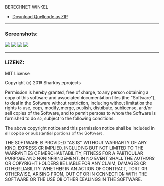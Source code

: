 BERECHNET WINKEL


-  [Download Quellcode as ZIP](https://github.com/Sharkbyteprojects/Winkel-Rechner-Dreick-f-r-Sch-ler-und-Programmieranf-nger-QT/archive/master.zip)



---
### Screenshots:

![](https://user-images.githubusercontent.com/40953479/52411898-82140580-2add-11e9-86f8-a7f3403b58ed.PNG)
![](https://user-images.githubusercontent.com/40953479/52411897-817b6f00-2add-11e9-80ad-afeeeeb8024b.PNG)
![](https://user-images.githubusercontent.com/40953479/52411896-817b6f00-2add-11e9-9a6d-aab2649704f7.PNG)
![](https://user-images.githubusercontent.com/40953479/52411894-817b6f00-2add-11e9-803e-723861d874f4.PNG)


----

### LiZENZ:

MIT License

Copyright (c) 2019 Sharkbyteprojects

Permission is hereby granted, free of charge, to any person obtaining a copy
of this software and associated documentation files (the "Software"), to deal
in the Software without restriction, including without limitation the rights
to use, copy, modify, merge, publish, distribute, sublicense, and/or sell
copies of the Software, and to permit persons to whom the Software is
furnished to do so, subject to the following conditions:

The above copyright notice and this permission notice shall be included in all
copies or substantial portions of the Software.

THE SOFTWARE IS PROVIDED "AS IS", WITHOUT WARRANTY OF ANY KIND, EXPRESS OR
IMPLIED, INCLUDING BUT NOT LIMITED TO THE WARRANTIES OF MERCHANTABILITY,
FITNESS FOR A PARTICULAR PURPOSE AND NONINFRINGEMENT. IN NO EVENT SHALL THE
AUTHORS OR COPYRIGHT HOLDERS BE LIABLE FOR ANY CLAIM, DAMAGES OR OTHER
LIABILITY, WHETHER IN AN ACTION OF CONTRACT, TORT OR OTHERWISE, ARISING FROM,
OUT OF OR IN CONNECTION WITH THE SOFTWARE OR THE USE OR OTHER DEALINGS IN THE
SOFTWARE.
